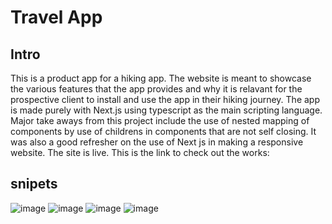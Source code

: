 # Travel App
## Intro
This is a product app for a hiking app. The website is meant to showcase the various features that the app provides and why it is relavant for the prospective client to install and use the app in their hiking journey. The app is made purely with Next.js using typescript as the main scripting language. Major take aways from this project include the use of nested mapping of components by use of childrens in components that are not self closing. It was also a good refresher on the use of Next js in making a responsive website. The site is live. This is the link to check out the works:

## snipets 
![image](https://github.com/user-attachments/assets/63310685-3edb-4b7a-aab0-fa086b04b1ea)
![image](https://github.com/user-attachments/assets/89002984-44e5-45d9-a4b0-f9f80ad00313)
![image](https://github.com/user-attachments/assets/5ab2cb17-e629-470e-ab6b-058661fda59f)
![image](https://github.com/user-attachments/assets/a8bb7d5d-594d-4291-bc6f-95ac999a055c)

